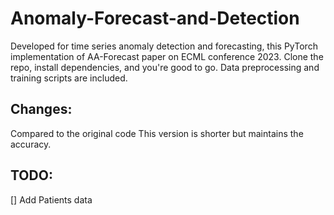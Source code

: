 # Anomaly-Forecast-and-Detection

Developed for time series anomaly detection and forecasting, this PyTorch implementation of AA-Forecast paper on ECML conference 2023.
Clone the repo, install dependencies, and you're good to go. Data preprocessing and training scripts are included. 

## Changes:
Compared to the original code This version is shorter but maintains the accuracy.
## TODO:
[] Add Patients data

